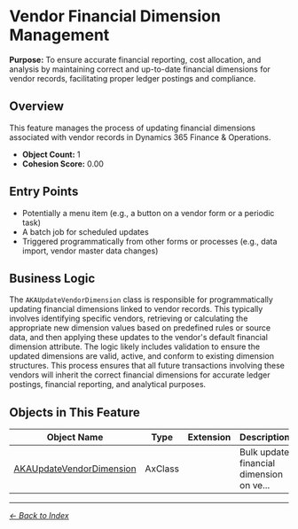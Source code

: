 # Vendor Financial Dimension Management

**Purpose:** To ensure accurate financial reporting, cost allocation, and analysis by maintaining correct and up-to-date financial dimensions for vendor records, facilitating proper ledger postings and compliance.

## Overview

This feature manages the process of updating financial dimensions associated with vendor records in Dynamics 365 Finance & Operations.

- **Object Count:** 1
- **Cohesion Score:** 0.00

## Entry Points

- Potentially a menu item (e.g., a button on a vendor form or a periodic task)
- A batch job for scheduled updates
- Triggered programmatically from other forms or processes (e.g., data import, vendor master data changes)

## Business Logic

The `AKAUpdateVendorDimension` class is responsible for programmatically updating financial dimensions linked to vendor records. This typically involves identifying specific vendors, retrieving or calculating the appropriate new dimension values based on predefined rules or source data, and then applying these updates to the vendor's default financial dimension attribute. The logic likely includes validation to ensure the updated dimensions are valid, active, and conform to existing dimension structures. This process ensures that all future transactions involving these vendors will inherit the correct financial dimensions for accurate ledger postings, financial reporting, and analytical purposes.

## Objects in This Feature

| Object Name | Type | Extension | Description |
|-------------|------|-----------|-------------|
| [AKAUpdateVendorDimension](Objects/AKAUpdateVendorDimension.md) | AxClass |  | <summary> Bulk update financial dimension on ve... |

---

*[← Back to Index](../../index.md)*
